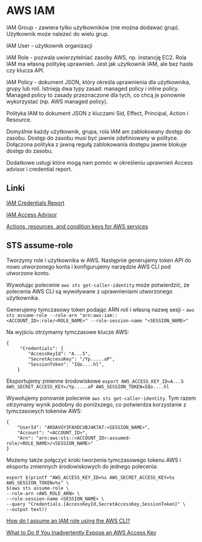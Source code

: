 # AWS IAM

IAM Group - zawiera tylko użytkowników (nie można dodawać grup). Użytkownik może należeć do wielu grup.

IAM User - użytkownik organizacji

IAM Role - pozwala uwierzytelniać zasoby AWS, np. instancję EC2. Rola IAM ma własną politykę uprawnień. Jest jak użytkownik IAM, ale bez hasła czy klucza API.

IAM Policy - dokument JSON, który określa uprawnienia dla użytkownika, grupy lub roli. Istnieją dwa typy zasad: managed policy i inline policy.
Managed policy to zasady przeznaczone dla tych, co chcą je ponownie wykorzystać (np. AWS managed policy).

Polityka IAM to dokument JSON z kluczami Sid, Effect, Principal, Action i Resource.

Domyślnie każdy użytkownik, grupa, rola IAM am zablokowany dostęp do zasobu. Dostęp do zasobu musi być jawnie zdefiniowany w polityce. Dołączona polityka z jawną regułą zablokowania dostępu
jawnie blokuje dostęp do zasobu.

Dodatkowe usługi które mogą nam pomóc w określeniu uprawnień Access advisor i credential report.

## Linki

[IAM Credentials Report](https://docs.aws.amazon.com/IAM/latest/UserGuide/id_credentials_getting-report.html#getting-credential-reports-console)

[IAM Access Advisor](https://docs.aws.amazon.com/IAM/latest/UserGuide/what-is-access-analyzer.html)

[Actions, resources, and condition keys for AWS services](https://docs.aws.amazon.com/service-authorization/latest/reference/reference_policies_actions-resources-contextkeys.html)

## STS assume-role

Tworzymy role i użytkownika w AWS. Następnie generujemy token API do nowo utworzonego konta i konfigurujemy narzędzie AWS CLI pod utworzone konto.

Wywołując polecenie `aws sts get-caller-identity` może potwierdzić, że polecenia AWS CLI są wywoływane z uprawnieniami utworzonego użytkownika.

Generujemy tymczasowy token podając ARN roli i własną nazwę sesji - `aws sts assume-role --role-arn "arn:aws:iam::<ACCOUNT_ID>:role/<ROLE_NAME>" --role-session-name "<SESSION_NAME>"`

Na wyjściu otrzymamy tymczasowe klucze AWS:
```
{                                                                                                                                                                                           
     "Credentials": {
        "AccessKeyId": "A...5",
        "SecretAccessKey": "/Yp.....aP",
        "SessionToken": "IQo....hl",
    }

```

Eksportujemy zmienne środowiskowe `export AWS_ACCESS_KEY_ID=A...5 AWS_SECRET_ACCESS_KEY=/Yp.....aP AWS_SESSION_TOKEN=IQo....hl`

Wywołujemy ponownie polecenie `aws sts get-caller-identity`.
Tym razem otrzymamy wynik podobny do poniższego, co potwierdza korzystanie z tymczasowych tokenów AWS:

```
{
    "UserId": "AROAVGY3FAXDCVBJ4K7A7:<SESSION_NAME>",
    "Account": "<ACCOUNT_ID>",
    "Arn": "arn:aws:sts::<ACCOUNT_ID>:assumed-role/<ROLE_NAME>/<SESSION_NAME>"
}
```

Możemy także połączyć kroki tworzenia tymczasowego tokenu AWS i eksportu zmiennych środowiskowych do jednego polecenia:
```
export $(printf "AWS_ACCESS_KEY_ID=%s AWS_SECRET_ACCESS_KEY=%s AWS_SESSION_TOKEN=%s" \
$(aws sts assume-role \
--role-arn <AWS_ROLE_ARN> \
--role-session-name <SESSION_NAME> \
--query "Credentials.[AccessKeyId,SecretAccessKey,SessionToken]" \
--output text))
```

[How do I assume an IAM role using the AWS CLI?](https://aws.amazon.com/premiumsupport/knowledge-center/iam-assume-role-cli/)

[What to Do If You Inadvertently Expose an AWS Access Key](https://aws.amazon.com/blogs/security/what-to-do-if-you-inadvertently-expose-an-aws-access-key/)

